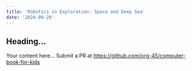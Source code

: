 ```yaml
---
title: 'Robotics in Exploration: Space and Deep Sea'
date: '2024-09-28'
---
```


## Heading...
Your content here...
Submit a PR at https://github.com/org-45/computer-book-for-kids
